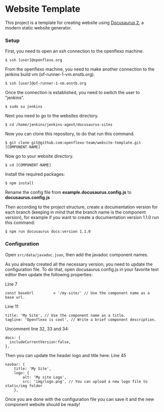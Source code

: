 # Website Template

This project is a template for creating website using [Docusaurus 2](https://docusaurus.io/), a modern static website generator.

### Setup

First, you need to open an ssh connection to the openflexo machine.

```
$ ssh [user]@openflexo.org
```

From the openflexo machine, you need to make another connection to the jenkins build vm (of-runner-1-vm.enstb.org).

```
$ ssh [user]@of-runner-1-vm.enstb.org
```

Once the connection is established, you need to switch the user to "jenkins".

```
$ sudo su jenkins
```

Next you need to go to the websites directory.

```
$ cd /home/jenkins/jenkins-agent/docusaurus-sites
```

Now you can clone this repository, to do that run this command.

```
$ git clone git@github.com:openflexo-team/website-template.git [COMPONENT-NAME]
```

Now go to your website directory.

```
$ cd [COMPONENT-NAME]
```

Install the required packages:

```
$ npm install
```

Rename the config file from **example.docusaurus.config.js** to **docusaurus.config.js**

Then according to the project structure, create a documentation version for each branch (keeping in mind that the branch name is the component version), for example if you want to create a documentation version 1.1.0 run this command:

```
$ npm run docusaurus docs:version 1.1.0
```

### Configuration

Open ```src/data/javadoc.json```, then add the javadoc component names.

As you already created all the necessary version, you need to update the configuration file. To do that, open docusaurus.config.js in your favorite text editor then update the following properties:

Line 7
```
const baseUrl         = '/my-site/' // Use the component name as a base url.
```

Line 11
```
title: 'My Site', // Use the component name as a title.
tagline: 'Openflexo is cool', // Write a brief component description.
```

Uncomment line 32, 33 and 34:

```
docs: {
  includeCurrentVersion:false,
},
```

Then you can update the header logo and title here:
Line 45
```
navbar: {
    title: 'My Site',
    logo: {
        alt: 'My site Logo',
        src: 'img/logo.png', // You can upload a new logo file to static/img folder
    },
```

Once you are done with the configuration file you can save it and the new component website should be ready!
